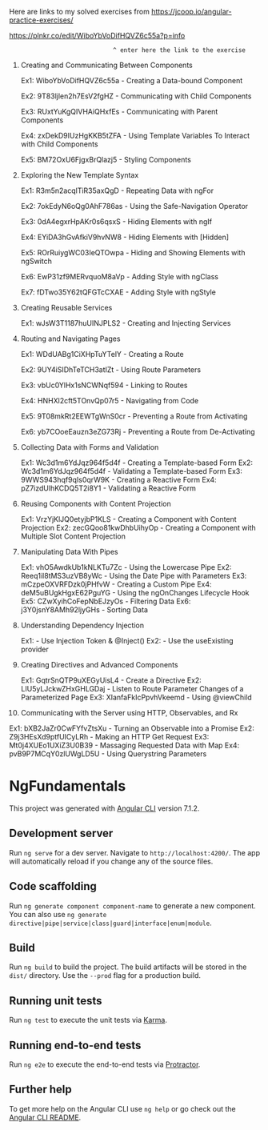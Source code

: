Here are links to my solved exercises from https://jcoop.io/angular-practice-exercises/

https://plnkr.co/edit/WiboYbVoDifHQVZ6c55a?p=info

                                 ^ enter here the link to the exercise

1. Creating and Communicating Between Components

   Ex1: WiboYbVoDifHQVZ6c55a - Creating a Data-bound Component

   Ex2: 9T83ljlen2h7EsV2fgHZ - Communicating with Child Components

   Ex3: RUxtYuKgQIVHAiQHxfEs - Communicating with Parent Components

   Ex4: zxDekD9IUzHgKKB5tZFA - Using Template Variables To Interact with Child Components

   Ex5: BM72OxU6FjgxBrQlazj5 - Styling Components

2. Exploring the New Template Syntax


   Ex1: R3m5n2acqlTiR35axQgD - Repeating Data with ngFor

   Ex2: 7okEdyN6oQg0AhF786as - Using the Safe-Navigation Operator

   Ex3: 0dA4egxrHpAKr0s6qsxS - Hiding Elements with ngIf

   Ex4: EYiDA3hGvAfkiV9hvNW8 - Hiding Elements with [Hidden]

   Ex5: ROrRuiygWC03IeQTOwpa - Hiding and Showing Elements with ngSwitch

   Ex6: EwP31zf9MERvquoM8aVp - Adding Style with ngClass

   Ex7: fDTwo35Y62tQFGTcCXAE - Adding Style with ngStyle

3. Creating Reusable Services


   Ex1: wJsW3T1187huUINJPLS2 - Creating and Injecting Services

4. Routing and Navigating Pages 


   Ex1: WDdUABg1CiXHpTuYTelY - Creating a Route

   Ex2: 9UY4iSIDhTeTCH3atIZt - Using Route Parameters

   Ex3: vbUc0YlHx1sNCWNqf594 - Linking to Routes

   Ex4: HNHXl2cft5TOnvQp07r5 - Navigating from Code

   Ex5: 9T08mkRt2EEWTgWnS0cr - Preventing a Route from Activating
   
   Ex6: yb7COoeEauzn3eZG73Rj - Preventing a Route from De-Activating

5. Collecting Data with Forms and Validation

   Ex1: Wc3d1m6YdJqz964f5d4f - Creating a Template-based Form 
   Ex2: Wc3d1m6YdJqz964f5d4f - Validating a Template-based Form
   Ex3: 9WWS943hqf9qIs0qrW9K - Creating a Reactive Form
   Ex4: pZ7izdUlhKCDQ5T2i8Y1 - Validating a Reactive Form

6. Reusing Components with Content Projection
   
   Ex1: VrzYjKlJQ0etyjbP1KLS - Creating a Component with Content Projection
   Ex2: zecGQoo81kwDhbUihyOp - Creating a Component with Multiple Slot Content Projection

7. Manipulating Data With Pipes

   Ex1: vhO5AwdkUb1kNLKTu7Zc - Using the Lowercase Pipe
   Ex2: Reeq1il8tMS3uzVB8yWc - Using the Date Pipe with Parameters
   Ex3: mCzpeOXVRFDzk0jPHfvW - Creating a Custom Pipe
   Ex4: deM5uBUgkHgxE62PguYG - Using the ngOnChanges Lifecycle Hook
   Ex5: CZwXyihCoFepNbEJzyOs - Filtering Data
   Ex6: j3Y0jsnY8AMh92ljyGHs - Sorting Data

8. Understanding Dependency Injection

   Ex1: 	             - Use Injection Token & @Inject()
   Ex2: 	             - Use the useExisting provider


9. Creating Directives and Advanced Components

   Ex1: GqtrSnQTP9uXEGyUisL4 - Create a Directive
   Ex2: LIU5yLJckwZHxGHLGDaj - Listen to Route Parameter Changes of a Parameterized Page
   Ex3: XIanfaFkIcPpvhVkeemd - Using @viewChild

10. Communicating with the Server using HTTP, Observables, and Rx

   Ex1: bXB2JaZr0CwFYfvZtsXu - Turning an Observable into a Promise
   Ex2: Z9j3HEsXd9ptfUICyLRh - Making an HTTP Get Request
   Ex3: Mt0j4XUEo1UXiZ3U0B39 - Massaging Requested Data with Map
   Ex4: pvB9P7MCqY0zlUWgLD5U - Using Querystring Parameters

# NgFundamentals

This project was generated with [Angular CLI](https://github.com/angular/angular-cli) version 7.1.2.

## Development server

Run `ng serve` for a dev server. Navigate to `http://localhost:4200/`. The app will automatically reload if you change any of the source files.

## Code scaffolding

Run `ng generate component component-name` to generate a new component. You can also use `ng generate directive|pipe|service|class|guard|interface|enum|module`.

## Build

Run `ng build` to build the project. The build artifacts will be stored in the `dist/` directory. Use the `--prod` flag for a production build.

## Running unit tests

Run `ng test` to execute the unit tests via [Karma](https://karma-runner.github.io).

## Running end-to-end tests

Run `ng e2e` to execute the end-to-end tests via [Protractor](http://www.protractortest.org/).

## Further help

To get more help on the Angular CLI use `ng help` or go check out the [Angular CLI README](https://github.com/angular/angular-cli/blob/master/README.md).
